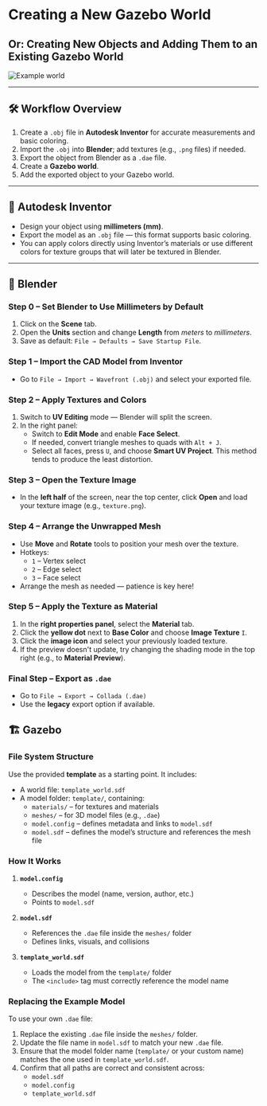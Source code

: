 # Creating a New Gazebo World  
## Or: Creating New Objects and Adding Them to an Existing Gazebo World

![Example world](./images/preview.png)
<!-- Cool picture of a fancy Gazebo world -->

---

## 🛠️ Workflow Overview

1. Create a `.obj` file in **Autodesk Inventor** for accurate measurements and basic coloring.
2. Import the `.obj` into **Blender**; add textures (e.g., `.png` files) if needed.
3. Export the object from Blender as a `.dae` file.
4. Create a **Gazebo world**.
5. Add the exported object to your Gazebo world.

---

## 🔧 Autodesk Inventor

- Design your object using **millimeters (mm)**.
- Export the model as an `.obj` file — this format supports basic coloring.
- You can apply colors directly using Inventor’s materials or use different colors for texture groups that will later be textured in Blender.

---

## 🧊 Blender

### Step 0 – Set Blender to Use Millimeters by Default

1. Click on the **Scene** tab.
2. Open the **Units** section and change **Length** from *meters* to *millimeters*.
3. Save as default: `File → Defaults → Save Startup File`.

### Step 1 – Import the CAD Model from Inventor

- Go to `File → Import → Wavefront (.obj)` and select your exported file.

### Step 2 – Apply Textures and Colors

1. Switch to **UV Editing** mode — Blender will split the screen.
2. In the right panel:
   - Switch to **Edit Mode** and enable **Face Select**.
   - If needed, convert triangle meshes to quads with `Alt + J`.
   - Select all faces, press `U`, and choose **Smart UV Project**. This method tends to produce the least distortion.

### Step 3 – Open the Texture Image

- In the **left half** of the screen, near the top center, click **Open** and load your texture image (e.g., `texture.png`).

### Step 4 – Arrange the Unwrapped Mesh

- Use **Move** and **Rotate** tools to position your mesh over the texture.
- Hotkeys:
  - `1` – Vertex select  
  - `2` – Edge select  
  - `3` – Face select  
- Arrange the mesh as needed — patience is key here!

### Step 5 – Apply the Texture as Material

1. In the **right properties panel**, select the **Material** tab.
2. Click the **yellow dot** next to **Base Color** and choose **Image Texture** `I`.
3. Click the **image icon** and select your previously loaded texture.
4. If the preview doesn't update, try changing the shading mode in the top right (e.g., to **Material Preview**).

### Final Step – Export as `.dae` 

- Go to `File → Export → Collada (.dae)`  
- Use the **legacy** export option if available.

## 🏗️ Gazebo

### File System Structure

Use the provided **template** as a starting point. It includes:

- A world file: `template_world.sdf`
- A model folder: `template/`, containing:
  - `materials/` – for textures and materials
  - `meshes/` – for 3D model files (e.g., `.dae`)
  - `model.config` – defines metadata and links to `model.sdf`
  - `model.sdf` – defines the model’s structure and references the mesh file

### How It Works

1. **`model.config`**
   - Describes the model (name, version, author, etc.)
   - Points to `model.sdf`

2. **`model.sdf`**
   - References the `.dae` file inside the `meshes/` folder
   - Defines links, visuals, and collisions

3. **`template_world.sdf`**
   - Loads the model from the `template/` folder
   - The `<include>` tag must correctly reference the model name

### Replacing the Example Model

To use your own `.dae` file:

1. Replace the existing `.dae` file inside the `meshes/` folder.
2. Update the file name in `model.sdf` to match your new `.dae` file.
3. Ensure that the model folder name (`template/` or your custom name) matches the one used in `template_world.sdf`.
4. Confirm that all paths are correct and consistent across:
   - `model.sdf`  
   - `model.config`  
   - `template_world.sdf`





